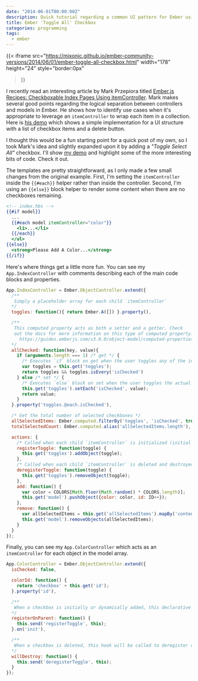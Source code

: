 ```yaml
---
date: "2014-06-01T00:00:00Z"
description: Quick tutorial regarding a common UI pattern for Ember using checkboxes to display a list of items with a 'Toggle All' checkbox for the list.
title: Ember 'Toggle All' Checkbox
categories: programming
tags:
  - ember
---
```


{{< iframe
  src="https://mixonic.github.io/ember-community-versions/2014/06/01/ember-toggle-all-checkbox.html"
  width="178"
  height="24"
  style="border:0px"
>}}

I recently read an interesting article by Mark Przepiora titled [Ember.js Recipes: Checkboxable Index Pages Using itemController](https://codeflip.przepiora.ca/blog/2014/05/22/ember-js-recipes-checkboxable-index-pages-using-itemcontroller/). Mark makes several good points regarding the logical separation between controllers and models in Ember. He shows how to identify use cases when it's appropriate to leverage an `itemController` to wrap each item in a collection. Here is [his demo](https://ember-twiddle.com/98db39c9da13f2d48060a96c3be04493) which shows a simple implementation for a UI structure with a list of checkbox items and a delete button.

I thought this would be a fun starting point for a quick post of my own, so I took Mark's idea and slightly expanded upon it by adding a *"Toggle Select All"* checkbox. I'll show [my demo](https://ember-twiddle.com/3de32b1404d8852665ef7d7af2c44950) and highlight some of the more interesting bits of code. Check it out.

The templates are pretty straightforward, as I only made a few small changes from the original example. First, I'm setting the `itemController` inside the `{{#each}}` helper rather than inside the controller. Second, I'm using an `{{else}}` block helper to render some content when there are no checkboxes remaining.

```hbs
<!-- index.hbs -->
{{#if model}}
  ...
  {{#each model itemController="color"}}
    <li>...</li>
  {{/each}}
  </ul>
{{else}}
  <strong>Please Add A Color...</strong>
{{/if}}
```

Here's where things get a little more fun. You can see my `App.IndexController` with comments describing each of the main code blocks and properties.

```js
App.IndexController = Ember.ObjectController.extend({
  /**
   Simply a placeholder array for each child `itemController`
  */
  toggles: function(){ return Ember.A([]) }.property(),

  /**
   This computed property acts as both a setter and a getter. Check
   out the docs for more information on this type of computed property:
     https://guides.emberjs.com/v3.0.0/object-model/computed-properties/#toc_setting-computed-properties
  */
  allChecked: function(key, value){
    if (arguments.length === 1) /* get */ {
      /* Executes `if` block on get when the user toggles any of the individual `itemController` checkboxes */
      var toggles = this.get('toggles');
      return toggles && toggles.isEvery('isChecked')
    } else /* set */ {
      /* Executes `else` block on set when the user toggles the actual "Toggle Select All" checkbox */
      this.get('toggles').setEach('isChecked', value);
      return value;
    }
  }.property('toggles.@each.isChecked'),

  /* Get the total number of selected checkboxes */
  allSelectedItems: Ember.computed.filterBy('toggles', 'isChecked', true),
  totalSelectedCount: Ember.computed.alias('allSelectedItems.length'),

  actions: {
    /* Called when each child `itemController` is initialized (initial state/dynamically added) */
    registerToggle: function(toggle) {
      this.get('toggles').addObject(toggle);
    },
    /* Called when each child `itemController` is deleted and destroyed from the view render tree */
    deregisterToggle: function(toggle) {
      this.get('toggles').removeObject(toggle);
    },
    add: function() {
      var color = COLORS[Math.floor(Math.random() * COLORS.length)];
      this.get('model').pushObject({color: color, id: ID++});
    },
    remove: function() {
      var allSelectedItems = this.get('allSelectedItems').mapBy('content');
      this.get('model').removeObjects(allSelectedItems);
    }
  }
});
```

Finally, you can see my `App.ColorController` which acts as an `itemController` for each object in the model array.

```js
App.ColorController = Ember.ObjectController.extend({
  isChecked: false,

  colorId: function() {
    return 'checkbox' + this.get('id');
  }.property('id'),

  /**
   When a checkbox is initially or dynamically added, this declarative init handler will register the checkbox on its `parentController`
  */
  registerOnParent: function() {
    this.send('registerToggle', this);
  }.on('init'),

  /**
   When a checkbox is deleted, this hook will be called to deregister on the `parentController`
  */                                              
  willDestroy: function() {
    this.send('deregisterToggle', this);
  }
});
```
